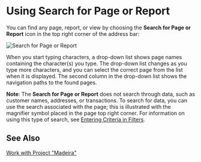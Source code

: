 <properties
	pageTitle="Using Search for Page or Report | Project “Madeira”"
        description="learn how to use Search in Project “Madeira”."
        services="project-madeira"
        documentationCenter=""
        authors="SusanneWindfeldPedersen"
/>
<tags
    ms.service="project-madeira"
    ms.topic="article"
    ms.devlang="na"
    ms.tgt_pltfrm="na"
    ms.workload="na"
    ms.date="05/12/2016"
    ms.author="SusanneWindfeldPedersen" />

# Using Search for Page or Report
You can find any page, report, or view by choosing the **Search for Page or Report** icon in the top right corner of the address bar:

![Search for Page or Report](media/search-page-or-report.png "Search for Page or Report")

When you start typing characters, a drop-down list shows page names containing the character(s) you type. The drop-down list changes as you type more characters, and you can select the correct page from the list when it is displayed. The second column in the drop-down list shows the navigation paths to the found pages.

**Note**: The **Search for Page or Report** does not search through data, such as customer names, addresses, or transactions. To search for data, you can use the search associated with the page; this is illustrated with the magnifier symbol placed in the page top right corner. For information on using this type of search, see [Entering Criteria in Filters](ui-enter-criteria-filters.md).

## See Also
[Work with Project "Madeira"](ui-work-product.md)
